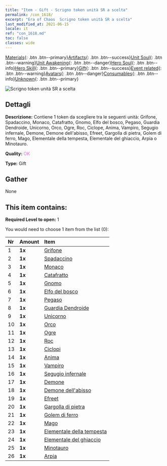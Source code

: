 ```yaml
---
title: "Item - Gift - Scrigno token unità SR a scelta"
permalink: /con_1618/
excerpt: "Era of Chaos  Scrigno token unità SR a scelta"
last_modified_at: 2021-06-15
locale: it
ref: "con_1618.md"
toc: false
classes: wide
---
```

 [Materials](/ItemsIT/){: .btn .btn--primary}[Artifacts](/ItemsIT/Artifacts/){: .btn .btn--success}[Unit Soul](/ItemsIT/UnitSoul/){: .btn .btn--warning}[Unit Awakening](/ItemsIT/UnitAwakening/){: .btn .btn--danger}[Hero Soul](/ItemsIT/HeroSoul/){: .btn .btn--info}[Hero Skill](/ItemsIT/HeroSkill/){: .btn .btn--primary}[Gift](/ItemsIT/Gift/){: .btn .btn--success}[Event related](/ItemsIT/Events/){: .btn .btn--warning}[Avatars](/ItemsIT/Avatars/){: .btn .btn--danger}[Consumables](/ItemsIT/Consumables/){: .btn .btn--info}[Unknown](/ItemsIT/Unknown/){: .btn .btn--primary}

 ![Scrigno token unità SR a scelta](/images/t/i_907234.png)

## Dettagli
 **Descrizione:** Contiene 1 token da scegliere tra le seguenti unità: Grifone, Spadaccino, Monaco, Catafratto, Gnomo, Elfo del bosco, Pegaso, Guardia Dendroide, Unicorno, Orco, Ogre, Roc, Ciclope, Anima, Vampiro, Segugio infernale, Demone, Demone dell'abisso, Efreet, Gargolla di pietra, Golem di ferro, Mago, Elementale della tempesta, Elementale del ghiaccio, Arpia o Minotauro.

 **Quality:** <span style="color: #DA70D6">OK</span>

 **Type:** Gift

## Gather

  None

## This item contains:

 **Required Level to open:** 1

 You would need to choose 1 item from the list (0):

  | Nr | Amount |     Item    |
  |:---|:-------|:------------|
  | 1 |  **1x** | [Grifone](/ItemsIT/unt_192/) |  | 
  | 2 |  **1x** | [Spadaccino](/ItemsIT/unt_193/) |  | 
  | 3 |  **1x** | [Monaco](/ItemsIT/unt_194/) |  | 
  | 4 |  **1x** | [Catafratto](/ItemsIT/unt_195/) |  | 
  | 5 |  **1x** | [Gnomo](/ItemsIT/unt_200/) |  | 
  | 6 |  **1x** | [Elfo del bosco](/ItemsIT/unt_201/) |  | 
  | 7 |  **1x** | [Pegaso](/ItemsIT/unt_202/) |  | 
  | 8 |  **1x** | [Guardia Dendroide](/ItemsIT/unt_203/) |  | 
  | 9 |  **1x** | [Unicorno](/ItemsIT/unt_204/) |  | 
  | 10 |  **1x** | [Orco](/ItemsIT/unt_219/) |  | 
  | 11 |  **1x** | [Ogre](/ItemsIT/unt_220/) |  | 
  | 12 |  **1x** | [Roc](/ItemsIT/unt_221/) |  | 
  | 13 |  **1x** | [Ciclopi](/ItemsIT/unt_222/) |  | 
  | 14 |  **1x** | [Anima](/ItemsIT/unt_210/) |  | 
  | 15 |  **1x** | [Vampiro](/ItemsIT/unt_211/) |  | 
  | 16 |  **1x** | [Segugio infernale](/ItemsIT/unt_228/) |  | 
  | 17 |  **1x** | [Demone](/ItemsIT/unt_229/) |  | 
  | 18 |  **1x** | [Demone dell'abisso](/ItemsIT/unt_230/) |  | 
  | 19 |  **1x** | [Efreet](/ItemsIT/unt_231/) |  | 
  | 20 |  **1x** | [Gargolla di pietra](/ItemsIT/unt_236/) |  | 
  | 21 |  **1x** | [Golem di ferro](/ItemsIT/unt_237/) |  | 
  | 22 |  **1x** | [Mago](/ItemsIT/unt_238/) |  | 
  | 23 |  **1x** | [Elementale della tempesta](/ItemsIT/unt_263/) |  | 
  | 24 |  **1x** | [Elementale del ghiaccio](/ItemsIT/unt_264/) |  | 
  | 25 |  **1x** | [Minotauro](/ItemsIT/unt_248/) |  | 
  | 26 |  **1x** | [Arpia](/ItemsIT/unt_245/) |  | 
